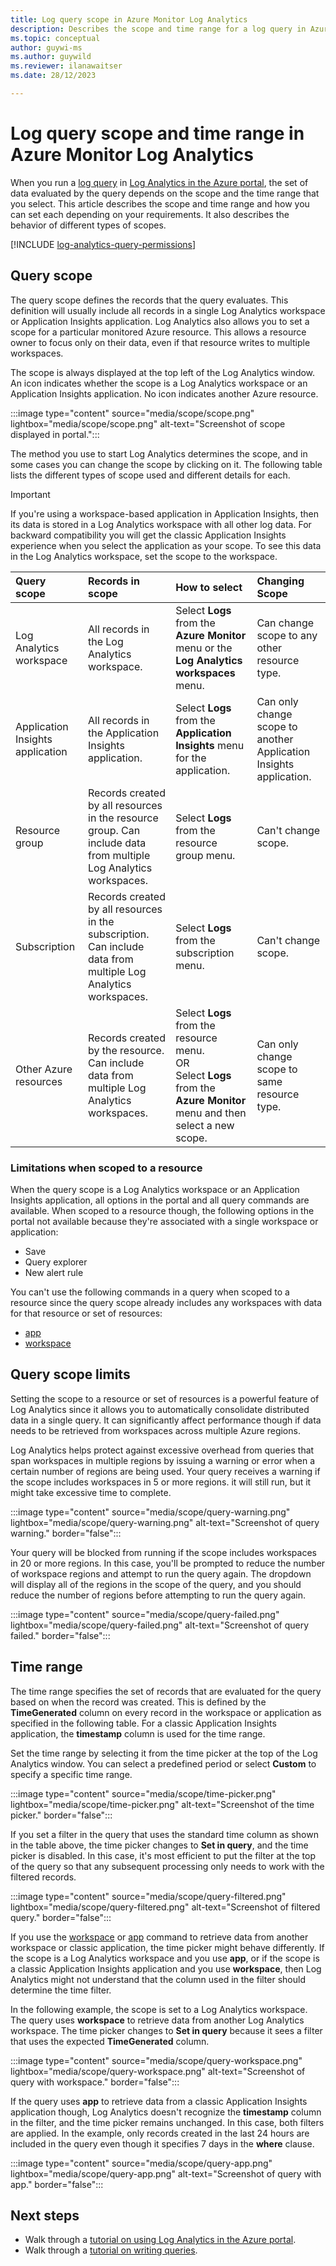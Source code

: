 ```yaml
---
title: Log query scope in Azure Monitor Log Analytics
description: Describes the scope and time range for a log query in Azure Monitor Log Analytics.
ms.topic: conceptual
author: guywi-ms
ms.author: guywild
ms.reviewer: ilanawaitser
ms.date: 28/12/2023

---
```


# Log query scope and time range in Azure Monitor Log Analytics
When you run a [log query](../logs/log-query-overview.md) in [Log Analytics in the Azure portal](../logs/log-analytics-tutorial.md), the set of data evaluated by the query depends on the scope and the time range that you select. This article describes the scope and time range and how you can set each depending on your requirements. It also describes the behavior of different types of scopes.

[!INCLUDE [log-analytics-query-permissions](../../../includes/log-analytics-query-permissions.md)]

## Query scope
The query scope defines the records that the query evaluates. This definition will usually include all records in a single Log Analytics workspace or Application Insights application. Log Analytics also allows you to set a scope for a particular monitored Azure resource. This allows a resource owner to focus only on their data, even if that resource writes to multiple workspaces.

The scope is always displayed at the top left of the Log Analytics window. An icon indicates whether the scope is a Log Analytics workspace or an Application Insights application. No icon indicates another Azure resource.

:::image type="content" source="media/scope/scope.png" lightbox="media/scope/scope.png" alt-text="Screenshot of scope displayed in portal.":::

The method you use to start Log Analytics determines the scope, and in some cases you can change the scope by clicking on it. The following table lists the different types of scope used and different details for each.

> [!IMPORTANT]
> If you're using a workspace-based application in Application Insights, then its data is stored in a Log Analytics workspace with all other log data. For backward compatibility you will get the classic Application Insights experience when you select the application as your scope. To see this data in the Log Analytics workspace, set the scope to the workspace.

| Query scope | Records in scope | How to select | Changing Scope |
|:---|:---|:---|:---|
| Log Analytics workspace | All records in the Log Analytics workspace. | Select **Logs** from the **Azure Monitor** menu or the **Log Analytics workspaces** menu.  | Can change scope to any other resource type. |
| Application Insights application | All records in the Application Insights application. | Select **Logs** from the **Application Insights** menu for the application. | Can only change scope to another Application Insights application. |
| Resource group | Records created by all resources in the resource group. Can include data from multiple Log Analytics workspaces. | Select **Logs** from the resource group menu. | Can't change scope.|
| Subscription | Records created by all resources in the subscription. Can include data from multiple Log Analytics workspaces. | Select **Logs** from the subscription menu.   | Can't change scope. |
| Other Azure resources | Records created by the resource. Can include data from multiple Log Analytics workspaces.  | Select **Logs** from the resource menu.<br>OR<br>Select **Logs** from the **Azure Monitor** menu and then select a new scope. | Can only change scope to same resource type. |

### Limitations when scoped to a resource

When the query scope is a Log Analytics workspace or an Application Insights application, all options in the portal and all query commands are available. When scoped to a resource though, the following options in the portal not available because they're associated with a single workspace or application:

- Save
- Query explorer
- New alert rule

You can't use the following commands in a query when scoped to a resource since the query scope already includes any workspaces with data for that resource or set of resources:

- [app](../logs/app-expression.md)
- [workspace](../logs/workspace-expression.md)
 

## Query scope limits
Setting the scope to a resource or set of resources is a powerful feature of Log Analytics since it allows you to automatically consolidate distributed data in a single query. It can significantly affect performance though if data needs to be retrieved from workspaces across multiple Azure regions.

Log Analytics helps protect against excessive overhead from queries that span workspaces in multiple regions by issuing a warning or error when a certain number of regions are being used. 
Your query receives a warning if the scope includes workspaces in 5 or more regions. it will still run, but it might take excessive time to complete.
<!-- convertborder later -->
:::image type="content" source="media/scope/query-warning.png" lightbox="media/scope/query-warning.png" alt-text="Screenshot of query warning." border="false":::

Your query will be blocked from running if the scope includes workspaces in 20 or more regions. In this case, you'll be prompted to reduce the number of workspace regions and attempt to run the query again. The dropdown will display all of the regions in the scope of the query, and you should reduce the number of regions before attempting to run the query again.
<!-- convertborder later -->
:::image type="content" source="media/scope/query-failed.png" lightbox="media/scope/query-failed.png" alt-text="Screenshot of query failed." border="false":::


## Time range
The time range specifies the set of records that are evaluated for the query based on when the record was created. This is defined by the **TimeGenerated** column on every record in the workspace or application as specified in the following table. For a classic Application Insights application, the **timestamp** column is used for the time range.


Set the time range by selecting it from the time picker at the top of the Log Analytics window.  You can select a predefined period or select **Custom** to specify a specific time range.
<!-- convertborder later -->
:::image type="content" source="media/scope/time-picker.png" lightbox="media/scope/time-picker.png" alt-text="Screenshot of the time picker." border="false":::

If you set a filter in the query that uses the standard time column as shown in the table above, the time picker changes to **Set in query**, and the time picker is disabled. In this case, it's most efficient to put the filter at the top of the query so that any subsequent processing only needs to work with the filtered records.
<!-- convertborder later -->
:::image type="content" source="media/scope/query-filtered.png" lightbox="media/scope/query-filtered.png" alt-text="Screenshot of filtered query." border="false":::

If you use the [workspace](../logs/workspace-expression.md) or [app](../logs/app-expression.md) command to retrieve data from another workspace or classic application, the time picker might behave differently. If the scope is a Log Analytics workspace and you use **app**, or if the scope is a classic Application Insights application and you use **workspace**, then Log Analytics might not understand that the column used in the filter should determine the time filter.

In the following example, the scope is set to a Log Analytics workspace.  The query uses **workspace** to retrieve data from another Log Analytics workspace. The time picker changes to **Set in query** because it sees a filter that uses the expected **TimeGenerated** column.
<!-- convertborder later -->
:::image type="content" source="media/scope/query-workspace.png" lightbox="media/scope/query-workspace.png" alt-text="Screenshot of query with workspace." border="false":::

If the query uses **app** to retrieve data from a classic Application Insights application though, Log Analytics doesn't recognize the **timestamp** column in the filter, and the time picker remains unchanged. In this case, both filters are applied. In the example, only records created in the last 24 hours are included in the query even though it specifies 7 days in the **where** clause.
<!-- convertborder later -->
:::image type="content" source="media/scope/query-app.png" lightbox="media/scope/query-app.png" alt-text="Screenshot of query with app." border="false":::

## Next steps

- Walk through a [tutorial on using Log Analytics in the Azure portal](../logs/log-analytics-tutorial.md).
- Walk through a [tutorial on writing queries](../logs/get-started-queries.md).
